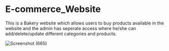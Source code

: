 # E-commerce_Website

This is a Bakery website which allows users to buy products available in the website and the admin has seperate access where he/she can add/delete/update different categories and products.


![Screenshot (665)](https://user-images.githubusercontent.com/100461605/176486193-23034f6a-0b5e-4aba-bdf3-254871d47622.png)



